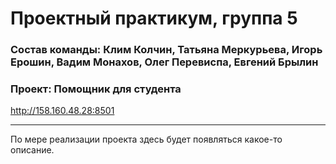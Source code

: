# Проектный практикум, группа 5
### Состав команды: Клим Колчин, Татьяна Меркурьева, Игорь Ерошин, Вадим Монахов, Олег Перевиспа, Евгений Брылин
### Проект: Помощник для студента

http://158.160.48.28:8501

____
По мере реализации проекта здесь будет появляться какое-то описание.